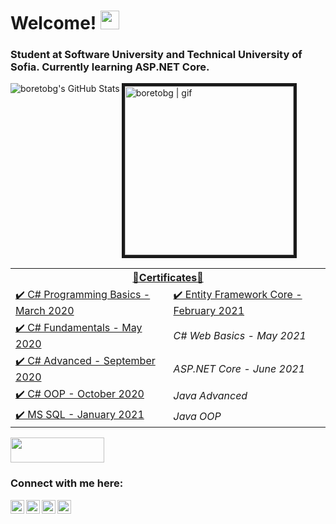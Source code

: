 # Welcome! <img src="https://user-images.githubusercontent.com/1303154/88677602-1635ba80-d120-11ea-84d8-d263ba5fc3c0.gif" width="30px"> 
### Student at Software University and Technical University of Sofia. Currently learning ASP.NET Core.
<img align="left" alt="boretobg's GitHub Stats" src="https://github-readme-stats.vercel.app/api?username=boretobg&count_private=true&theme=tokyonight&hide=prs&show_icons=true" />
<img aling="left" alt="boretobg | gif" width="270px" border="5" src="https://miro.medium.com/max/1360/0*7Q3yvSIv_t0ioJ-Z.gif" />

<table style="float: left;">
    <tr>
         <th colspan="2"> <a href="https://softuni.bg/users/profile/certificates?username=BobbyStefanov"> 📜Certificates📜</th>
     </tr>
     <tr>
         <td> <a href="https://softuni.bg/certificates/details/81539/201dbf5b">✔️  C# Programming Basics - March 2020</a> </td>
	 <td> <a href="https://softuni.bg/certificates/details/102712/4055a902">✔️ Entity Framework Core - February 2021</a> </td>
     </tr>
     <tr>
         <td> <a href="https://softuni.bg/certificates/details/86277/6684d0be">✔️  C# Fundamentals - May 2020</a> </td>
	 <td>   <i> C# Web Basics - May 2021 </i> </a> </td>
     </tr>
     <tr> 
         <td> <a href="https://softuni.bg/certificates/details/90343/be5155d6">✔️  C# Advanced - September 2020</a>  </td>
	 <td>   <i> ASP.NET Core - June 2021 </i> </a> </td>
     </tr>
     <tr>
         <td> <a href="https://softuni.bg/certificates/details/95786/2c2a95c3">✔️  C# OOP - October 2020</a> </td>
	 <td>   <i> Java Advanced </i> </a> </td>
     </tr>
     <tr>
         <td><a href="https://softuni.bg/certificates/details/97753/7180e6b7">✔️  MS SQL - January 2021</a>  </td>
	 <td>   <i> Java OOP </i> </a> </td>
     </tr>
 </table> 

 <img width="150" height="40" src="https://visitor-badge.glitch.me/badge?page_id=boretobg">

### Connect with me here:

[<img align="left" alt="boretobg | Instagram" width="22px" src="https://assets.stickpng.com/images/580b57fcd9996e24bc43c521.png" />][instagram]
[<img align="left" alt="boretobg | Facebook" width="22px" src="https://upload.wikimedia.org/wikipedia/commons/thumb/0/05/Facebook_Logo_%282019%29.png/1024px-Facebook_Logo_%282019%29.png" />][facebook]
[<img align="left" alt="boretobg | Youtube" width="22px" src="https://i.pinimg.com/originals/de/1c/91/de1c91788be0d791135736995109272a.png" />][youtube]
[<img align="left" alt="boretobg | Spotify" width="22px" src="https://www.freepnglogos.com/uploads/spotify-logo-png/file-spotify-logo-png-4.png" />][spotify]


[facebook]: https://facebook.com/boretobg
[instagram]: https://instagram.com/bobbystefanov
[youtube]: https://www.youtube.com/Heisenbergyt
[spotify]: https://open.spotify.com/user/21kbmgahty4nyq4tycetkhn5i